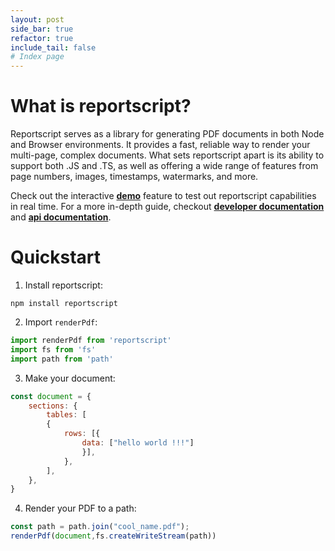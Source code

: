 ```yaml
---
layout: post
side_bar: true
refactor: true
include_tail: false
# Index page
---
```

# What is reportscript?
Reportscript serves as a library for generating PDF documents in both Node and Browser environments. It provides a fast, reliable way to render your multi-page, complex documents. What sets reportscript apart is its ability to support both .JS and .TS, as well as offering a wide range of features from page numbers, images, timestamps, watermarks, and more.

Check out the interactive [**demo**](/demo) feature to test out reportscript capabilities in real time. For a more in-depth guide, checkout [**developer documentation**](/dev_documentation/) and [**api documentation**](/documentation/).

# Quickstart
1. Install reportscript:
```terminal
npm install reportscript
```
2. Import `renderPdf`:
```javascript
import renderPdf from 'reportscript'
import fs from 'fs'
import path from 'path'
```
3. Make your document:
```javascript
const document = {
    sections: {
        tables: [
        {
            rows: [{
                data: ["hello world !!!"] 
                }],
            },
        ],
    },
}
```
4. Render your PDF to a path:

```javascript
const path = path.join("cool_name.pdf");
renderPdf(document,fs.createWriteStream(path))
```